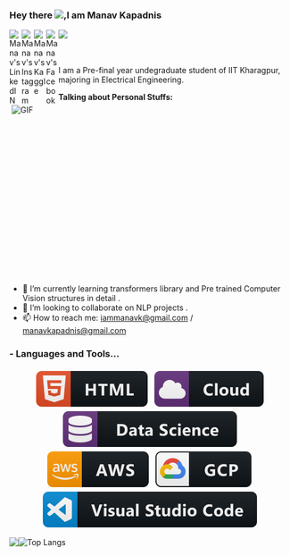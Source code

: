 ### Hey there <img src="https://media.giphy.com/media/hvRJCLFzcasrR4ia7z/giphy.gif" width="25px">,I am Manav Kapadnis 
<a href="https://www.linkedin.com/in/manav-nitin-kapadnis-013b94192/">
  <img align="left" alt="Manav's LinkedIN" width="22px" src="https://cdn.jsdelivr.net/npm/simple-icons@v3/icons/linkedin.svg" />
</a>
<a href="https://www.instagram.com/iamanavk/">
  <img align="left" alt="Manav's Instagram" width="22px" src="https://cdn.jsdelivr.net/npm/simple-icons@v3/icons/instagram.svg" />
</a>
<a href="https://www.kaggle.com/darthmanav">
  <img align="left" alt="Manav's Kaggle" width="22px" src="https://www.iconbolt.com/preview/facebook/font-awesome-brands/kaggle.svg" />
</a>
<a href="https://www.facebook.com/manav.kapadnis">
  <img align="left" alt="Manav's Facebook" width="22px" src="https://i.pinimg.com/originals/ca/3b/f0/ca3bf05cfab74677e5b73b130bd30991.png" />
</a>

![](https://visitor-badge.glitch.me/badge?page_id=manavkapadnis)

<br />

I am a Pre-final year undegraduate student of IIT Kharagpur, majoring in Electrical Engineering.

  <img align="right" alt="GIF" src="https://github.com/abhisheknaiidu/abhisheknaiidu/blob/master/code.gif?raw=true" width="500" height="320" />
  
**Talking about Personal Stuffs:**

- 🌱 I’m currently learning transformers library and Pre trained Computer Vision structures in detail .
- 👯 I’m looking to collaborate on NLP projects .
- 📫 How to reach me: iammanavk@gmail.com / manavkapadnis@gmail.com  

### - Languages and Tools...

<p align="center">
  <!-- For more icons please follow  https://github.com/MikeCodesDotNET/ColoredBadges -->
  <img src="https://raw.githubusercontent.com/8bithemant/8bithemant/master/svg/dev/languages/html.svg" alt="html" style="vertical-align:top; margin:4px">    
   <!--<img src="https://raw.githubusercontent.com/8bithemant/8bithemant/master/svg/dev/misc/chrome.svg" alt="chrome" style="vertical-align:top; margin:4px"> -->
  <img src="https://raw.githubusercontent.com/8bithemant/8bithemant/master/svg/dev/misc/cloud.svg" alt="cloud" style="vertical-align:top; margin:4px">
  <img src="https://raw.githubusercontent.com/8bithemant/8bithemant/master/svg/dev/misc/datascience.svg" alt="datascience" style="vertical-align:top; margin:4px">
  <img src="https://raw.githubusercontent.com/8bithemant/8bithemant/master/svg/dev/services/aws.svg" alt="aws" style="vertical-align:top; margin:4px">
  <img src="https://raw.githubusercontent.com/8bithemant/8bithemant/master/svg/dev/services/gcp.svg" alt="gcp" style="vertical-align:top; margin:4px">
  <img src="https://raw.githubusercontent.com/8bithemant/8bithemant/master/svg/dev/tools/visualstudio_code.svg" alt="vscode" style="vertical-align:top; margin:4px">
</p>




<img align="left" height=180em src="https://github-readme-stats.vercel.app/api?username=manavkapadnis&count_private=true&show_icons=true&theme=vue&include_all_commits=true"></img>

![Top Langs](https://github-readme-stats.vercel.app/api/top-langs/?username=manavkapadnis&hide=TeX&layout=compact)



